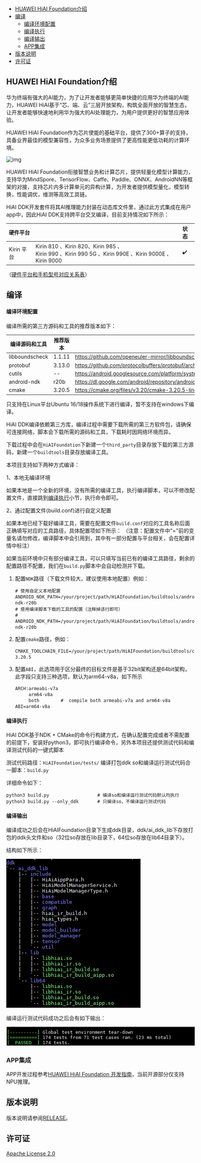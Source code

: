 - [HUAWEI HiAI Foundation介绍](#huawei-hiai-foundation介绍)
- [编译](#编译)
    - [编译环境配置](#编译环境配置)
    - [编译执行](#编译执行)
    - [编译输出](#编译输出)
  - [APP集成](#app集成)
- [版本说明](#版本说明)
- [许可证](#许可证)


## HUAWEI HiAI Foundation介绍


华为终端有强大的AI能力，为了让开发者能够更简单快捷的应用华为终端的AI能力，HUAWEI HiAI基于“芯、端、云”三层开放架构，构筑全面开放的智慧生态，让开发者能够快速地利用华为强大的AI处理能力，为用户提供更好的智慧应用体验。

HUAWEI HiAI Foundation作为芯片使能的基础平台，提供了300+算子的支持，具备业界最佳的模型兼容性，为众多业务场景提供了更高性能更低功耗的计算环境。

![img](https://alliance-communityfile-drcn.dbankcdn.com/FileServer/getFile/cmtyPub/011/111/111/0000000000011111111.20210708144053.05364942099834414782288116808750:50520707094033:2800:E71B980B17A91C503882D5D8A2E8AE307EAFAF0F17176182128D36A683C8FEE6.png?needInitFileName=true?needInitFileName=true) 

HUAWEI HiAI Foundation衔接智慧业务和计算芯片，提供轻量化模型计算能力，支持华为MindSpore、TensorFlow、Caffe、Paddle、ONNX、AndroidNN等框架的对接，支持芯片内多计算单元的异构计算，为开发者提供模型量化，模型转换，性能调优，维测等高效工具链。

HiAI DDK开发套件将其AI推理能力封装在动态库文件里，通过此方式集成在用户app中，因此HiAI DDK支持跨平台交叉编译，目前支持情况如下所示：

| 硬件平台   |                                                              | 状态 |
| :--------- | :----------------------------------------------------------- | :--- |
| Kirin 平台 | Kirin 810 、Kirin 820、Kirin 985 、<br />Kirin 990 、Kirin 990 5G 、Kirin 990E 、Kirin 9000E 、Kirin 9000 | ✔️    |

（[硬件平台和手机型号对应关系表](./doc/MappingHardWarePlatformAndPhoneModel.md)）

## 编译

#### 编译环境配置

编译所需的第三方源码和工具的推荐版本如下：

| 编译源码和工具   | 推荐版本 | 下载链接                                                     |
| -------------- | -------- | ------------------------------------------------------------ |
| libboundscheck | 1.1.11 | https://github.com/openeuler-mirror/libboundscheck/archive/refs/tags/v1.1.11.zip |
| protobuf       | 3.13.0  | https://github.com/protocolbuffers/protobuf/archive/refs/tags/v3.13.0.zip |
| cutils | -- | https://android.googlesource.com/platform/system/core/+archive/refs/heads/master/libcutils/include/cutils.tar.gz |
| android-ndk    | r20b     | https://dl.google.com/android/repository/android-ndk-r20b-linux-x86_64.zip |
| cmake          | 3.20.5 | https://cmake.org/files/v3.20/cmake-3.20.5-linux-x86_64.tar.gz |

只支持在Linux平台Ubuntu 16/18操作系统下进行编译，暂不支持在windows下编译。


HiAI DDK编译依赖第三方库，编译过程中需要下载所需的第三方软件包，请确保可连接网络，脚本会下载所需的源码和工具，下载耗时因网络环境而异。

下载过程中会在`HiAIFoundation`下新建一个`third_party`目录存放下载的第三方源码，新建一个`buildtools`目录存放编译工具。

本项目支持如下两种方式编译：

1、本地无编译环境

​	如果本地是一个全新的环境，没有所需的编译工具，执行编译脚本，可以不修改配置文件，直接跳到[编译执行](#编译执行)小节，执行命令即可。

2、通过配置文件(build.conf)进行自定义配置

​	如果本地已经下载好编译工具，需要在配置文件`build.conf`对应的工具名称后面正确填写对应的工具路径，具体配置项如下所示：
 （注意：配置文件中"="前的变量名请勿修改，编译脚本中会引用到，其中有一部分配置与平台相关，会在配置详情中标注）

   如果当前环境中只有部分编译工具，可以只填写当前已有的编译工具路径，剩余的配置路径不配置，我们在`build.py`脚本中会自动检测并下载。


1. 配置`NDK`路径（下载文件较大，建议使用本地配置）例如：
   ```
   # 使用自定义本地配置
   ANDROID_NDK_PATH=/your/project/path/HiAIFoundation/buildtools/android-ndk-r20b
   # 使用编译脚本下载的工具的配置（注释掉该行即可）
   # ANDROID_NDK_PATH=/your/project/path/HiAIFoundation/buildtools/android-ndk-r20b
   ```

2. 配置`cmake`路径，例如：
   ```
   CMAKE_TOOLCHAIN_FILE=/your/project/path/HiAIFoundation/buildtools/cmake-3.20.5
   ```

4. 配置`ABI`，此选项用于区分最终的目标文件是基于32bit架构还是64bit架构，此字段只支持三种选项，默认为arm64-v8a，如下所示

   ```
   ARCH:armeabi-v7a
        arm64-v8a
        both        #  compile both armeabi-v7a and arm64-v8a
   ABI=arm64-v8a
   ```

#### 编译执行

HiAI DDK基于NDK + CMake的命令行构建方式，在确认配置完成或者不需配置的前提下，安装好python3，即可执行编译命令，另外本项目还提供测试代码和编译测试代码的一键式脚本

测试代码路径：`HiAIFoundation/tests/`
编译打包ddk so和编译运行测试代码合一脚本：`build.py`

详细命令如下：

   ```
   python3 build.py                  # 编译so和编译运行测试代码默认均执行
   python3 build.py --only_ddk       # 只编译so，不编译运行测试代码
   ```


#### 编译输出

编译成功之后会在HiAIFoundation目录下生成ddk目录，ddk/ai_ddk_lib下存放打包的ddk头文件和so（32位so存放在lib目录下，64位so存放在lib64目录下）。

结构如下所示：

![image-20211228160620651](doc/images/ddk.png)


编译运行测试代码成功之后会有如下输出：

![image-20211228160620651](doc/images/image-20211228160620651.png)

### APP集成

APP开发过程参考[HUAWEI HiAI Foundation  开发指南](https://developer.huawei.com/consumer/cn/doc/development/hiai-Guides/dev-process-0000001052965551)，当前开源部分仅支持NPU推理。

## 版本说明

版本说明请参阅[RELEASE](RELEASE.md)。

## 许可证

[Apache License 2.0](LICENSE)

